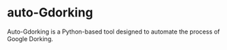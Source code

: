 # auto-Gdorking
Auto-Gdorking is a Python-based tool designed to automate the process of Google Dorking.
